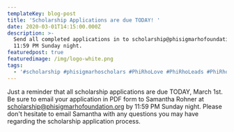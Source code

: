 ```yaml
---
templateKey: blog-post
title: 'Scholarship Applications are due TODAY! '
date: 2020-03-01T14:15:00.000Z
description: >-
  Send all completed applications in to scholarship@phisigmarhofoundation.org by
  11:59 PM Sunday night.
featuredpost: true
featuredimage: /img/logo-white.png
tags:
  - '#scholarship #phisigmarhoscholars #PhiRhoLove #PhiRhoLeads #PhiRhoLearns'
---
```

Just a reminder that all scholarship applications are due TODAY, March 1st. Be sure to email your application in PDF form to Samantha Rohner at scholarship@phisigmarhofoundation.org by 11:59 PM Sunday night. Please don't hesitate to email Samantha with any questions you may have regarding the scholarship application process.

